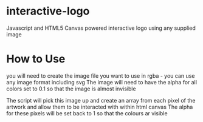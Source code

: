 # interactive-logo
Javascript and HTML5 Canvas powered interactive logo using any supplied image

# How to Use
you will need to create the image file you want to use in rgba - you can use any image format including svg
The image will need to have the alpha for all colors set to 0.1 so that the image is almost invisible

The script will pick this image up and create an array from each pixel of the artwork and allow them to be interacted with within html canvas
The alpha for these pixels will be set back to 1 so that the colours ar visible
